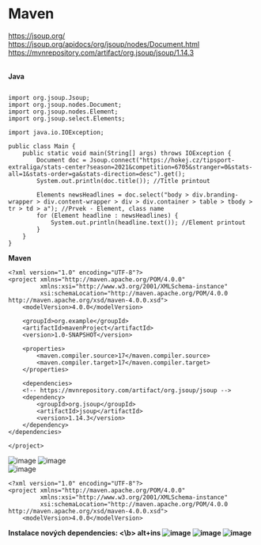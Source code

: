 # Maven

https://jsoup.org/<br>
https://jsoup.org/apidocs/org/jsoup/nodes/Document.html<br>
https://mvnrepository.com/artifact/org.jsoup/jsoup/1.14.3<br><br>

<b>Java</b>
```

import org.jsoup.Jsoup;
import org.jsoup.nodes.Document;
import org.jsoup.nodes.Element;
import org.jsoup.select.Elements;

import java.io.IOException;

public class Main {
    public static void main(String[] args) throws IOException {
        Document doc = Jsoup.connect("https://hokej.cz/tipsport-extraliga/stats-center?season=2021&competition=6705&stranger=0&stats-all=1&stats-order=ga&stats-direction=desc").get();
        System.out.println(doc.title()); //Title printout

        Elements newsHeadlines = doc.select("body > div.branding-wrapper > div.content-wrapper > div > div.container > table > tbody > tr > td > a"); //Prvek - Element, class name
        for (Element headline : newsHeadlines) {
            System.out.println(headline.text()); //Element printout
        }
    }
}

```
<b>Maven</b>
```
<?xml version="1.0" encoding="UTF-8"?>
<project xmlns="http://maven.apache.org/POM/4.0.0"
         xmlns:xsi="http://www.w3.org/2001/XMLSchema-instance"
         xsi:schemaLocation="http://maven.apache.org/POM/4.0.0 http://maven.apache.org/xsd/maven-4.0.0.xsd">
    <modelVersion>4.0.0</modelVersion>

    <groupId>org.example</groupId>
    <artifactId>mavenProject</artifactId>
    <version>1.0-SNAPSHOT</version>

    <properties>
        <maven.compiler.source>17</maven.compiler.source>
        <maven.compiler.target>17</maven.compiler.target>
    </properties>

    <dependencies>
    <!-- https://mvnrepository.com/artifact/org.jsoup/jsoup -->
    <dependency>
        <groupId>org.jsoup</groupId>
        <artifactId>jsoup</artifactId>
        <version>1.14.3</version>
    </dependency>
</dependencies>

</project>
```
![image](https://user-images.githubusercontent.com/90755554/149888041-5948d057-e108-4c1f-ae7c-01bdb4033ce9.png)
![image](https://user-images.githubusercontent.com/90755554/149084552-7380c765-fb19-4701-9918-610c390da57a.png)<br>
![image](https://user-images.githubusercontent.com/90755554/149084968-41c57488-a91b-45da-ac77-b276f53af987.png)<br>

```
<?xml version="1.0" encoding="UTF-8"?>
<project xmlns="http://maven.apache.org/POM/4.0.0"
         xmlns:xsi="http://www.w3.org/2001/XMLSchema-instance"
         xsi:schemaLocation="http://maven.apache.org/POM/4.0.0 http://maven.apache.org/xsd/maven-4.0.0.xsd">
    <modelVersion>4.0.0</modelVersion>
```

<b>Instalace nových dependencies: <\b>
    alt+ins
    ![image](https://user-images.githubusercontent.com/90755554/149888532-93f5182c-3b88-4997-af74-4f7f3345aebd.png)
    ![image](https://user-images.githubusercontent.com/90755554/149888600-89d91bcd-e9a0-4fa9-9a12-49f1bc46831a.png)
    ![image](https://user-images.githubusercontent.com/90755554/149888739-717bd736-ed9c-4040-9d41-18a32e2ef766.png)

